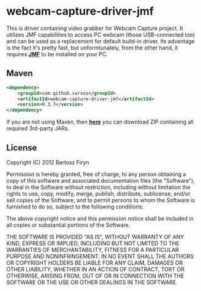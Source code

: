 # webcam-capture-driver-jmf

This is driver containing video grabber for Webcam Capture project. It utilizes JMF 
capabilities to access
PC webcam (those USB-connected too) and can be used as a replacement for default 
build-in driver. Its advantage is the
fact it's pretty fast, but unformtunately, from the other hand, it requires 
**[JMF](http://www.oracle.com/technetwork/java/javase/download-142937.html)** to be 
installed on your PC.

## Maven

```xml
<dependency>
	<groupId>com.github.sarxos</groupId>
	<artifactId>webcam-capture-driver-jmf</artifactId>
	<version>0.3.7</version>
</dependency>
```

If you are not using Maven, then **[here](http://www.sarxos.pl/repo/maven2/com/github/sarxos/webcam-capture-driver-jmf/0.3.7/webcam-capture-driver-jmf-0.3.7-dist.zip)**
you can download ZIP containing all required 3rd-party JARs.

## License

Copyright (C) 2012 Bartosz Firyn

Permission is hereby granted, free of charge, to any person obtaining a copy of this software and associated documentation files (the "Software"), to deal in the Software without restriction, including without limitation the rights to use, copy, modify, merge, publish, distribute, sublicense, and/or sell copies of the Software, and to permit persons to whom the Software is furnished to do so, subject to the following conditions:

The above copyright notice and this permission notice shall be included in all copies or substantial portions of the Software.

THE SOFTWARE IS PROVIDED "AS IS", WITHOUT WARRANTY OF ANY KIND, EXPRESS OR IMPLIED, INCLUDING BUT NOT LIMITED TO THE WARRANTIES OF MERCHANTABILITY, FITNESS FOR A PARTICULAR PURPOSE AND NONINFRINGEMENT. IN NO EVENT SHALL THE AUTHORS OR COPYRIGHT HOLDERS BE LIABLE FOR ANY CLAIM, DAMAGES OR OTHER LIABILITY, WHETHER IN AN ACTION OF CONTRACT, TORT OR OTHERWISE, ARISING FROM, OUT OF OR IN CONNECTION WITH THE SOFTWARE OR THE USE OR OTHER DEALINGS IN THE SOFTWARE.

